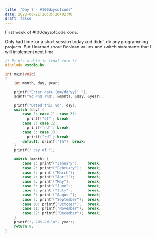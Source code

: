 ```yaml
---
title: "Day 7 - #100daysofcode"
date: 2023-08-21T20:35:20+02:00
draft: false
---
```


First week of #100daysofcode done.

Only had time for a short session today and didn't do any programming projects. But I learned about Boolean values and switch statements that I will implement next time.

```C
/* Prints a date in legal form */
#include <stdio.h>

int main(void)
{
    int month, day, year;

    printf("Enter date (mm/dd/yy): ");
    scanf("%d /%d /%d", &month, &day, &year);

    printf("Dated this %d", day);
    switch (day) {
        case 1: case 21: case 31:
          printf("st"); break;
        case 2: case 22:
          printf("nd"); break;
        case 3: case 23:
          printf("rd"); break;
        default: printf("th"); break;
    }
    printf(" day of ");

    switch (month) {
        case 1: printf("January");    break;
        case 2: printf("February");   break;
        case 3: printf("March");      break;
        case 4: printf("April");      break;
        case 5: printf("May");        break;
        case 6: printf("June");       break;
        case 7: printf("July");       break;
        case 8: printf("August");     break;
        case 9: printf("September");  break;
        case 10: printf("October");   break;
        case 11: printf("November");  break;
        case 12: printf("December");  break;
    }
    printf(", 20%.2d.\n", year);
    return 0;
}
```